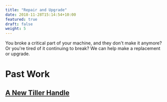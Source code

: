 ```yaml
---
title: "Repair and Upgrade"
date: 2018-11-28T15:14:54+10:00
featured: true
draft: false
weight: 5
---
```


You broke a critical part of your machine, and they don't make it anymore? Or you're tired of it continuing to break? We can help make a replacement or upgrade.

# Past Work

## [A New Tiller Handle](/portfolio/tiller/)